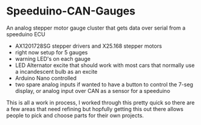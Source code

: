 # Speeduino-CAN-Gauges
An analog stepper motor gauge cluster that gets data over serial from a speeduino ECU

 - AX1201728SG stepper drivers and X25.168 stepper motors
 - right now setup for 5 gauges
 - warning LED's on each gauge
 - LED Alternator excite that should work with most cars that normally use a incandescent bulb as an excite
 - Arduino Nano controlled
 - two spare analog inputs if wanted to have a button to control the 7-seg display, or analog input over CAN as a sensor for a speeduino

This is all a work in process, I worked through this pretty quick so there are a few areas that need refining but hopfully getting this out there allows people to pick and choose parts for their own projects.
